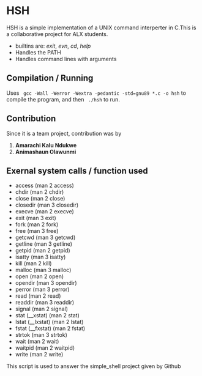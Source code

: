 # HSH

HSH is a simple implementation of a UNIX command interperter in C.This is a collaborative project for ALX students.

- builtins are: *exit*, *evn*, *cd*, *help*
- Handles the PATH
- Handles command lines with arguments

## Compilation / Running

Uses ` gcc -Wall -Werror -Wextra -pedantic -std=gnu89 *.c -o hsh` to compile the program, and
then ` ./hsh` to run.

## Contribution
Since it is a team project, contribution was by
1. **Amarachi Kalu Ndukwe**
2. **Animashaun Olawunmi**

## Exernal system calls / function used
- access (man 2 access)
- chdir (man 2 chdir)
- close (man 2 close)
- closedir (man 3 closedir)
- execve (man 2 execve)
- exit (man 3 exit)
- fork (man 2 fork)
- free (man 3 free)
- getcwd (man 3 getcwd)
- getline (man 3 getline)
- getpid (man 2 getpid)
- isatty (man 3 isatty)
- kill (man 2 kill)
- malloc (man 3 malloc)
- open (man 2 open)
- opendir (man 3 opendir)
- perror (man 3 perror)
- read (man 2 read)
- readdir (man 3 readdir)
- signal (man 2 signal)
- stat (__xstat) (man 2 stat)
- lstat (__lxstat) (man 2 lstat)
- fstat (__fxstat) (man 2 fstat)
- strtok (man 3 strtok)
- wait (man 2 wait)
- waitpid (man 2 waitpid)
- write (man 2 write)





















This script is used to answer the simple_shell project given by Github
